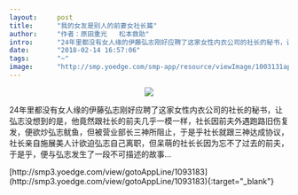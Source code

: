 ```yaml
---
layout:     post
title:      "我的女友是别人的前妻女社长篇"
author:     "作者：原田重光   松本救助"
intro:      "24年里都没有女人缘的伊藤弘志刚好应聘了这家女性内衣公司的社长的秘书，让弘志没想到的是，他竟然跟社长的前夫几乎一模一样，社长因前夫外遇跑路旧伤复发，便欲炒弘志鱿鱼，但被营业部长三神所阻止，于是乎社长就跟三神达成协议，社长亲自施展美人计欲迫弘志自己离职，但呆萌的社长长因为忘不了过去的前夫，于是乎，便与弘志发生了一段不可描述的故事…"
date:       "2018-02-14 16:57:06"
tags:       "~"
image:      "http://smp.yoedge.com/smp-app/resource/viewImage/1003131appline.png"
---
```

<div style="text-align: center">
<p><img src="http://smp.yoedge.com/smp-app/resource/viewImage/1003131appline.png"/></p>
</div>
<p class="post-meta">
<span>24年里都没有女人缘的伊藤弘志刚好应聘了这家女性内衣公司的社长的秘书，让弘志没想到的是，他竟然跟社长的前夫几乎一模一样，社长因前夫外遇跑路旧伤复发，便欲炒弘志鱿鱼，但被营业部长三神所阻止，于是乎社长就跟三神达成协议，社长亲自施展美人计欲迫弘志自己离职，但呆萌的社长长因为忘不了过去的前夫，于是乎，便与弘志发生了一段不可描述的故事…</span>
</p>
[http://smp3.yoedge.com/view/gotoAppLine/1093183](http://smp3.yoedge.com/view/gotoAppLine/1093183){:target="_blank"}


